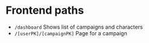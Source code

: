# Frontend paths

- `/dashboard` Shows list of campaigns and characters
- `/[userPK]/[campaignPK]` Page for a campaign